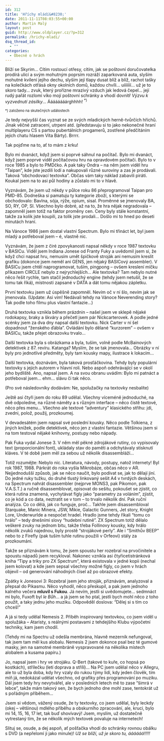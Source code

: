```yaml
---
id: 312
title: 'Hříchy mládí&#8230;'
date: 2011-11-11T08:03:55+00:00
author: Martin Malý
layout: post
guid: http://www.oldplayer.cz/?p=312
permalink: /hrichy-mladi/
dsq_thread_id:
  - ""
categories:
  - Obecně o hrách
---
```

Blíží se Skyrim&#8230; Cítím rostoucí otřesy, cítím, jak se poštovní doručovatelka prodírá ulicí a svým mohutným poprsím rozráží zaparkovaná auta, slyším mohutné kvílení jejího dechu, slyším její tlapy dusat blíž a blíž, rachot tašky na kolečkách otřásá okny okolních domů, každou chvíli&#8230; uííííííí&#8230; už je to skoro tady&#8230; zvuk, který prořízne mrazivý vzduch jak ledová čepel&#8230; její rudý pařát rozlomí víko mojí poštovní schránky a vhodí dovnitř _Výzvu k vyzvednutí zásilky_&#8230; Áááááááárghhhh! <sup>*)</sup>

<sup>*) založeno na skutečných událostech</sup>

Je tedy nejvyšší čas vyznat se ze svých mladických herně-tvůrčích hříchů. Jinak věčné zatracení, utrpení atd. (představuju si to jako nekonečné hraní multiplayeru CS s partou pubertálních progamerů, zostřené předčítáním jejich chatu hlasem Víta Bárty). Brrrr.

Tak pojďme na to, ať to mám z krku!

Bylo mi dvanáct, když jsem si poprvé sáhnul na počítač. Bylo mi dvanáct, když jsem poprvé viděl počítačovou hru na opravdovém počítači. Bylo to v roce 1985 a bylo to PMDčko. A pak taky Ondra &#8211; na něm jsem viděl hru &#8220;Taipan&#8221;, kde jste jezdili lodí a nakupovali různé suroviny a zas je prodávali. Taková &#8220;obchodovací textovka&#8221;. Občas vám taky náklad zabavili piráti. Koukal jsem na to asi půl hodiny a zůstalo mi to v hlavě.

Vyznávám, že jsem už někdy v půlce roku 86 přeprogramoval Taipan pro PMD-85. Dodneška si pamatuju ty kategorie zboží, s kterými se obchodovalo: Bavlna, sója, rýže, opium, sisal. Proměnné se jmenovaly BA, SO, RY, OP, SI. Všechno bylo dobré, až na to, že hra nějak negradovala &#8211; zapomněl jsem totiž na faktor proměny cen. Ceny byly stále konstantní, takže za kolik jste koupili, za tolik jste prodali&#8230; Došlo mi to hned po deseti minutách hraní.

Na Vánoce 1986 jsem dostal vlastní Spectrum. Bylo mi třináct let, byl jsem mladý a potřeboval jsem &#8211; é, vlastně nic.

Vyznávám, že jsem z čiré zpovykanosti napsal někdy v roce 1987 textovku  v BASICu. Viděl jsem Indiana Jonese od Franty Fuky a uvědomil jsem si, že když chci napsat hru, nemusím umět špičkově stroják ani nemusím kreslit grafiku (dokonce jsem neměl ani GENS, jen nějaký BASICový assembler). V BASICu jsem chtěl naprogramovat, tuším, pingpong &#8211; ovšem kreslení míčku příkazem CIRCLE nebylo z nejrychlejších&#8230; Ale textovka? Tam nebylo nutné něco řešit rychle, tam stačil jednoduchý engine (tehdy jsem netušil, že se tomu tak říká), místnosti zapsané v DATA a dát tomu nějakou zápletku.

První textovku jsem už úspěšně zapomněl. Nevím oč v ní šlo, nevím jak se jmenovala. (Update: Asi vím! Nedávali tehdy na Vánoce Neverending story? Tak podle toho filmu plus vlastní fantazie&#8230;)

Druhá textovka vznikla během prázdnin &#8211; našel jsem ve sklepě nějaké rodokapsy, braky a škváry a přečetl jsem pár Nickcarterovek. A podle jedné scénky jsem za dva dny napsal další textovku. Nick Carter v ní šel dopadnout &#8220;ženského ďábla&#8221;. Ovládání bylo dělané &#8220;kurzorem&#8221; &#8211; ovšem v BASICu, takže přejet obrazovku trvalo&#8230;

Další textovka byla s obrázkama a byla, tuším, volně podle McBainových detektivek z 87. revíru. Katanga? Myslím, že se tak jmenovala&#8230; Obrázky v ní byly pro jednotlivé předměty, byly tam kousky mapy, ilustrace k lokacím&#8230;

Další textovka, doznávám, byla taková prosťáčkovina. Tehdy byly populární textovky s jejich autorem v hlavní roli. Nebo aspoň odehrávající se v okolí jeho bydliště. Ano, napsal jsem. A na svou obranu uvádím: Bylo mi patnáct a potřeboval jsem&#8230; ehm&#8230; slávu či tak něco.

(Pro své následovníky dodávám: Ne, spolužačky na textovky nesbalíte)

Ještě asi čtyři jsem do roku 89 udělal. Všechny víceméně jednoduché, na dvě odpoledne, na různé náměty a s různým interface &#8211; něco čistě textové, něco přes menu&#8230; Všechno ale textové &#8220;adventury&#8221; klasického střihu: jdi, zvedni, polož, použij, prozkoumej.

V devadesátém jsem napsal své poslední kousky. Něco podle Tolkiena, z jiných knížek, podle detektivek, něco jen z vlastní fantazie. Většinou jsem si na tom testoval nějaké knihovny, postupy nebo nápady.

Pak Fuka vydal Jonese 3. V něm měl pěkné zdrojákové rutiny, co vypisovaly text (proporcionální font), ukládaly stav do paměti a odchytávaly stisknutí kláves. V té době jsem měl za sebou už několik disassembláží&#8230;

Totiž rozumějte: Nebylo nic. Literatura, návody, postupy, natož internety! Byl rok 1987, 1988. Párkrát do roka vyšla Mikrobáze, občas něco v AR. Nejjednodušší způsob, jak se něco naučit, bylo podívat se, jak to dělají jiní. Do jedné ruky tužku, do druhé tlustý linkovaný sešit A4 v tvrdých deskách, na Spectrum nahrát disassembler (nejprve MONS3, pak Pikomon, pak V.A.S.T.) a ručně disassemblovat, opisovat do sešitu, pokoušet se zjistit, co která rutina znamená, vychytávat fígly jako &#8220;parametry za voláním&#8221;, zjistit, co je kód a co data, neztratit se v tom &#8211; to trvalo několik dní. Pak ruční analýza. Co co dělá, jak co funguje, proč&#8230; Takhle jsem disassembloval Starquake, Manic Minera, JSW, Mikie, Galactic Gunners, Jet story, Knight Lore, Underwurlde a nespočet hradel. Hradlo jsme tehdy říkali &#8220;tomu co hrálo&#8221; &#8211; tedy dnešními slovy &#8220;hudební rutině&#8221;. ZX Spectrum totiž dělalo veškeré zvuky na jednom bitu, takže třeba Follinovy kousky, kdy hrálo několik zvuků najednou, byly prostě &#8220;strojákové perly&#8221;. Ale i &#8220;Smithův BEEP&#8221; nebo to z Firefly (pak tuším tuhle rutinu použili v Orfeovi) stály za prozkoumání.

Takže se přiznávám k tomu, že jsem spoustu her rozebral na prvočinitele a spoustu nápadů jsem recykloval. Nakonec vznikla asi čtyřicetistránková kniha &#8220;Tipy a triky pro ZX Spectrum&#8221;, která existovala v jedné kopii (nechal jsem kolovat) a kde jsem sepsal všechny možné fígly, co jsem v hrách objevil &#8211; od generování náhodných čísel až po obrazové efekty.

Zpátky k Jonesovi 3: Rozebral jsem jeho stroják, přiznávám, analyzoval a přepsal do Pikasmu. Něco vyhodil, něco přeskupil, a pak jsem jednoho kalného večera **mluvil s Fukou**. Já nevím, jestli si uvědomujete&#8230; sedmnáct mi bylo, Fuxoft byl _le Bůh_&#8230; a já jsem se ho ptal, jestli bych mohl něco z toho použít, a taky jednu jeho muziku. Odpověděl doslova: &#8220;Dělej si s tím co chceš!&#8221;

A já si tedy udělal Nemesis 2. Příběh inspirovaný textovkou, co jsem viděl u spolužáka &#8211; Ataristy, s reálnými postavami z tehdejšího Klubu výpočetní techniky, kam jsem chodil.

(Tehdy mi na Spectru už odešla membrána, hlavně mezerník nefungoval, tak jsem tam měl kus alobalu. Nemesis 2 jsem dokonce psal bez té gumové masky, jen na samotné membráně vyspravované na několika místech alobalem a kusama papíru.)

Jo, napsal jsem i hry ve strojáku. Q-Bert (takové to kuře, co hopsá po kostkách), střílečku (letí doprava a střílí)&#8230; Na PC jsem udělal něco v Allegru, ale to už byla doba, kdy hry vzaly do rukou týmy lidí, kdy jeden člověk, tím míň já, nedokázal udělat všechno, od grafiky přes programování po muziku. Dál jsem tedy hry nevytvářel, ale v posledních letech mě to zase &#8220;šimrá v lebce&#8221;, takže mám takový sen, že bych jednoho dne mohl zase, tentokrát už s pořádným příběhem&#8230;

Jsem si vědom, vážený osude, že ty textovky, co jsem udělal, byly leckdy (okej &#8211; většinou) mdlého příběhu a obskurního zpracování, ale, kruci, bylo mi 14, 15, 16, 17 let, tak buď shovívavý! Jsem, myslím, už dostatečně vytrestaný tím, že se několik mých textovek povaluje na internetech!

Slituj se, osude, a dej aspoň, ať pošťačka vhodí do schránky rovnou obálku s DVD (a nepřelomí ji jako minule)! _Už se blíží, už je skoro tu, áááááá!!!!!_

<div id="google_plus_one">
  <g:plusone></g:plusone>
</div>

<div id="fb_send_like">
</div>